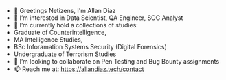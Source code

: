 - 👋 Greetings Netizens, I'm Allan Diaz
- 👀 I’m interested in Data Scientist, QA Engineer, SOC Analyst 
- 🌱 I’m currently hold a collections of studies:
- Graduate of Counterintelligence,
- MA Intelligence Studies,
- BSc Inforamation Systems Security (Digital Forensics)
- Undergraduate of Terrorism Studies
- 💞️ I’m looking to collaborate on Pen Testing and Bug Bounty assignments
- 📫 Reach me at: https://allandiaz.tech/contact

<!---
InfoSecByDiaz/InfoSecByDiaz is a ✨ special ✨ repository because its `README.md` (this file) appears on your GitHub profile.
You can click the Preview link to take a look at your changes.
--->

